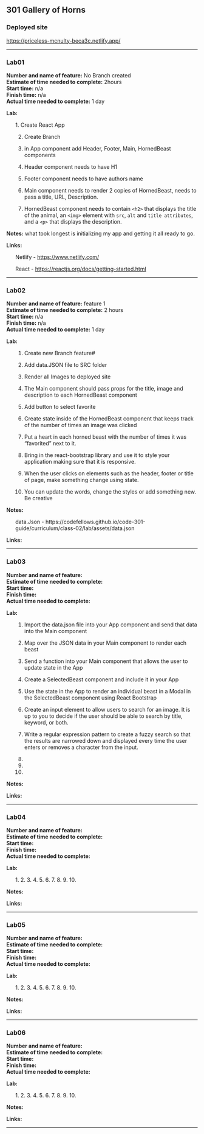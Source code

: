 301 Gallery of Horns 
---

### Deployed site 
https://priceless-mcnulty-beca3c.netlify.app/

---

### Lab01

**Number and name of feature:** No Branch created   
**Estimate of time needed to complete:** 2hours   
**Start time:** n/a   
**Finish time:** n/a   
**Actual time needed to complete:** 1 day 

**Lab:**
<ul>
1. Create React App

2. Create Branch

3. in App component add Header, Footer, Main, HornedBeast components

4. Header component needs to have H1

5. Footer component needs to have authors name

6. Main component needs to render 2 copies of HornedBeast, needs to pass a title, URL, Description.

7. HornedBeast component needs to contain `<h2>` that displays the title of the animal, an `<img>` element with `src`, `alt` and `title attributes`, and a `<p>` that displays the description.

</ul>

**Notes:** what took longest is initializing my app and getting it all ready to go. 

**Links:**
<ul>

Netlify - https://www.netlify.com/

React - https://reactjs.org/docs/getting-started.html
</ul>   

----

### Lab02

**Number and name of feature:** feature 1    
**Estimate of time needed to complete:**  2 hours  
**Start time:** n/a   
**Finish time:** n/a   
**Actual time needed to complete:** 1 day

**Lab:**

<ul>

1. Create new Branch feature#

2. Add data.JSON file to SRC folder

3. Render all Images to deployed site

4. The Main component should pass props for the title, image and description to each HornedBeast component

5. Add button to select favorite

6. Create state inside of the HornedBeast component that keeps track of the number of times an image was clicked

7. Put a heart in each horned beast with the number of times it was “favorited” next to it.

8. Bring in the react-bootstrap library and use it to style your application making sure that it is responsive.

9. When the user clicks on elements such as the header, footer or title of page, make something change using state.

10. You can update the words, change the styles or add something new. Be creative

</ul>

**Notes:** 
<ul>
 data.Json - https://codefellows.github.io/code-301-guide/curriculum/class-02/lab/assets/data.json

</ul>

**Links:** 

---

### Lab03


**Number and name of feature:**   
**Estimate of time needed to complete:**     
**Start time:**   
**Finish time:**   
**Actual time needed to complete:**   

**Lab:**
<ul>

1. Import the data.json file into your App component and send that data into the Main component

2. Map over the JSON data in your Main component to render each beast

3. Send a function into your Main component that allows the user to update state in the App

4. Create a SelectedBeast component and include it in your App

5. Use the state in the App to render an individual beast in a Modal in the SelectedBeast component using React Bootstrap
6. Create an input element to allow users to search for an image. It is up to you to decide if the user should be able to search by title, keyword, or both.
7. Write a regular expression pattern to create a fuzzy search so that the results are narrowed down and displayed every time the user enters or removes a character from the input.
8. 
9. 
10. 

</ul>

**Notes:** 

**Links:** 

---

### Lab04


**Number and name of feature:**   
**Estimate of time needed to complete:**     
**Start time:**   
**Finish time:**   
**Actual time needed to complete:**   

**Lab:**
<ul>
1. 
2. 
3. 
4. 
5. 
6. 
7. 
8. 
9. 
10. 
</ul>

**Notes:** 

**Links:** 

---

### Lab05

**Number and name of feature:**   
**Estimate of time needed to complete:**     
**Start time:**   
**Finish time:**   
**Actual time needed to complete:**   

**Lab:**
<ul>
1. 
2. 
3. 
4. 
5. 
6. 
7. 
8. 
9. 
10. 
</ul>

**Notes:** 

**Links:** 

---

### Lab06


**Number and name of feature:**   
**Estimate of time needed to complete:**     
**Start time:**   
**Finish time:**   
**Actual time needed to complete:**   

**Lab:**
<ul>
1. 
2. 
3. 
4. 
5. 
6. 
7. 
8. 
9. 
10. 
</ul>

**Notes:** 

**Links:** 

---